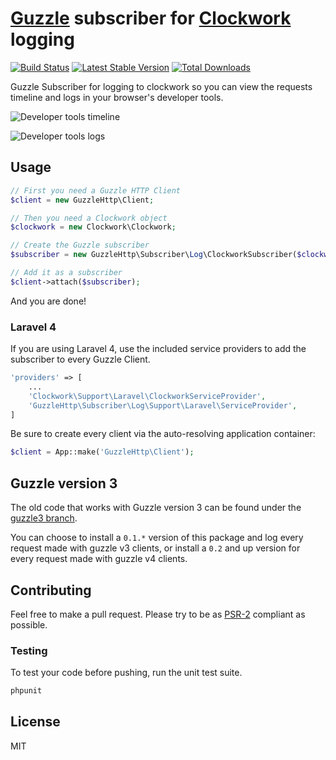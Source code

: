 # [Guzzle](http://docs.guzzlephp.org/en/latest/) subscriber for [Clockwork](https://github.com/itsgoingd/clockwork) logging
[![Build Status](https://travis-ci.org/hannesvdvreken/guzzle-clockwork.png?branch=master)](https://travis-ci.org/hannesvdvreken/guzzle-clockwork) [![Latest Stable Version](https://poser.pugx.org/hannesvdvreken/guzzle-clockwork/v/stable.png)](https://packagist.org/packages/hannesvdvreken/guzzle-clockwork) [![Total Downloads](https://poser.pugx.org/hannesvdvreken/guzzle-clockwork/downloads.png)](https://packagist.org/packages/hannesvdvreken/guzzle-clockwork)

Guzzle Subscriber for logging to clockwork so you can view the requests timeline and logs in your browser's developer tools.

![Developer tools timeline](https://dl.dropboxusercontent.com/s/2okdxq30qr1n8os/timeline.png?dl=1&token_hash=AAH3BzQL-ks_lotJBZ-6iZ9i1OYaX8T9pEbA0vY_KWqp2g "Developer tools timeline")

![Developer tools logs](https://dl.dropboxusercontent.com/s/ca1gydqgar1twq6/log.png?dl=1&token_hash=AAEwY0bcesfhdG_da1_sTkyQ__GlZ9BQl6FRXZgzXJky_A "Developer tools logs")

## Usage

```php
// First you need a Guzzle HTTP Client
$client = new GuzzleHttp\Client;

// Then you need a Clockwork object
$clockwork = new Clockwork\Clockwork;

// Create the Guzzle subscriber
$subscriber = new GuzzleHttp\Subscriber\Log\ClockworkSubscriber($clockwork);

// Add it as a subscriber
$client->attach($subscriber);
```

And you are done!

### Laravel 4

If you are using Laravel 4, use the included service providers to add
the subscriber to every Guzzle Client.

```php
'providers' => [
    ...
    'Clockwork\Support\Laravel\ClockworkServiceProvider',
    'GuzzleHttp\Subscriber\Log\Support\Laravel\ServiceProvider',  
]
```

Be sure to create every client via the auto-resolving application container:

```php
$client = App::make('GuzzleHttp\Client');
```

## Guzzle version 3
The old code that works with Guzzle version 3 can be found under the
[guzzle3 branch](https://github.com/hannesvdvreken/guzzle-clockwork/tree/guzzle3).

You can choose to install a `0.1.*` version of this package and log every request
made with guzzle v3 clients, or install a `0.2` and up version for every request
made with guzzle v4 clients.

## Contributing
Feel free to make a pull request. Please try to be as
[PSR-2](https://github.com/php-fig/fig-standards/blob/master/accepted/PSR-2-coding-style-guide.md)
compliant as possible.

### Testing

To test your code before pushing, run the unit test suite.

```bash
phpunit
```

## License

MIT
